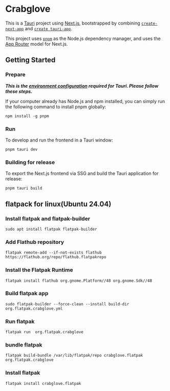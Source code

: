 # Crabglove

This is a [Tauri](https://v2.tauri.app/) project using [Next.js](https://nextjs.org/),
bootstrapped by combining [`create-next-app`](https://github.com/vercel/next.js/tree/canary/packages/create-next-app)
and [`create tauri-app`](https://v2.tauri.app/start/create-project/).

This project uses [`pnpm`](https://pnpm.io/) as the Node.js dependency
manager, and uses the [App Router](https://nextjs.org/docs/app) model for Next.js.

## Getting Started

### Prepare

***This is the [environment configuration](https://tauri.app/start/prerequisites/) required for Tauri. Please follow these steps.***

If your computer already has Node.js and npm installed, you can simply run the following command to install pnpm globally:
``` shell
npm install -g pnpm
```

### Run

To develop and run the frontend in a Tauri window:

```shell
pnpm tauri dev
```

### Building for release

To export the Next.js frontend via SSG and build the Tauri application for release:

```shell
pnpm tauri build
```

## flatpack for linux(Ubuntu 24.04)

###  Install flatpak and flatpak-builder

```shell
sudo apt install flatpak flatpak-builder
```

### Add Flathub repository

```shell
flatpak remote-add --if-not-exists flathub https://flathub.org/repo/flathub.flatpakrepo
```

### Install the Flatpak Runtime

``` shell
flatpak install flathub org.gnome.Platform//48 org.gnome.Sdk//48
```

### Build flatpak app

``` shell
sudo flatpak-builder --force-clean --install build-dir org.flatpak.crabglove.yml
``` 

### Run flatpak

``` shell
flatpak run  org.flatpak.crabglove
``` 

### bundle flatpak

``` shell
flatpak build-bundle /var/lib/flatpak/repo crabglove.flatpak org.flatpak.crabglove
``` 

### Install flatpak

``` shell
flatpak install crabglove.flatpak
``` 
